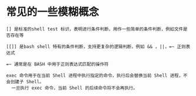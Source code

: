 # 常见的一些模糊概念
```
[] 是标准的shell test 标识，表明进行条件判断，用作一些简单的条件判断，例如文件是否存在等
```

```
[[]] 是bash shell 特有的条件判断，支持更复杂的逻辑判断，例如 && ，||，=~ 正则表达式
```

```
=~ 通常是在 BASH 中用于正则表达式匹配的操作符
```

```
exec 命令用于在当前 Shell 进程中执行指定的命令，执行后会替换当前 Shell 进程，不会创建子 Shell。
  一旦执行 exec 命令，当前 Shell 的后续命令将不会再执行。
```

```

```
